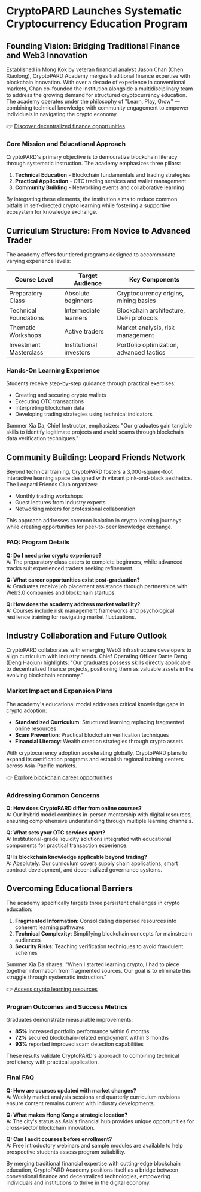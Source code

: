 # CryptoPARD Launches Systematic Cryptocurrency Education Program  

## Founding Vision: Bridging Traditional Finance and Web3 Innovation  

Established in Mong Kok by veteran financial analyst Jason Chan (Chen Xiaolong), CryptoPARD Academy merges traditional finance expertise with blockchain innovation. With over a decade of experience in conventional markets, Chan co-founded the institution alongside a multidisciplinary team to address the growing demand for structured cryptocurrency education. The academy operates under the philosophy of "Learn, Play, Grow" — combining technical knowledge with community engagement to empower individuals in navigating the crypto economy.  

👉 [Discover decentralized finance opportunities](https://bit.ly/okx-bonus)  

### Core Mission and Educational Approach  
CryptoPARD's primary objective is to democratize blockchain literacy through systematic instruction. The academy emphasizes three pillars:  
1. **Technical Education** - Blockchain fundamentals and trading strategies  
2. **Practical Application** - OTC trading services and wallet management  
3. **Community Building** - Networking events and collaborative learning  

By integrating these elements, the institution aims to reduce common pitfalls in self-directed crypto learning while fostering a supportive ecosystem for knowledge exchange.  

## Curriculum Structure: From Novice to Advanced Trader  

The academy offers four tiered programs designed to accommodate varying experience levels:  

| Course Level          | Target Audience              | Key Components                          |  
|-----------------------|------------------------------|-----------------------------------------|  
| Preparatory Class     | Absolute beginners           | Cryptocurrency origins, mining basics   |  
| Technical Foundations | Intermediate learners        | Blockchain architecture, DeFi protocols |  
| Thematic Workshops    | Active traders               | Market analysis, risk management        |  
| Investment Masterclass| Institutional investors      | Portfolio optimization, advanced tactics|  

### Hands-On Learning Experience  
Students receive step-by-step guidance through practical exercises:  
- Creating and securing crypto wallets  
- Executing OTC transactions  
- Interpreting blockchain data  
- Developing trading strategies using technical indicators  

Summer Xia Da, Chief Instructor, emphasizes: "Our graduates gain tangible skills to identify legitimate projects and avoid scams through blockchain data verification techniques."  

## Community Building: Leopard Friends Network  

Beyond technical training, CryptoPARD fosters a 3,000-square-foot interactive learning space designed with vibrant pink-and-black aesthetics. The Leopard Friends Club organizes:  
- Monthly trading workshops  
- Guest lectures from industry experts  
- Networking mixers for professional collaboration  

This approach addresses common isolation in crypto learning journeys while creating opportunities for peer-to-peer knowledge exchange.  

### FAQ: Program Details  
**Q: Do I need prior crypto experience?**  
A: The preparatory class caters to complete beginners, while advanced tracks suit experienced traders seeking refinement.  

**Q: What career opportunities exist post-graduation?**  
A: Graduates receive job placement assistance through partnerships with Web3.0 companies and blockchain startups.  

**Q: How does the academy address market volatility?**  
A: Courses include risk management frameworks and psychological resilience training for navigating market fluctuations.  

## Industry Collaboration and Future Outlook  

CryptoPARD collaborates with emerging Web3 infrastructure developers to align curriculum with industry needs. Chief Operating Officer Dante Deng (Deng Haojun) highlights: "Our graduates possess skills directly applicable to decentralized finance projects, positioning them as valuable assets in the evolving blockchain economy."  

### Market Impact and Expansion Plans  
The academy's educational model addresses critical knowledge gaps in crypto adoption:  
- **Standardized Curriculum**: Structured learning replacing fragmented online resources  
- **Scam Prevention**: Practical blockchain verification techniques  
- **Financial Literacy**: Wealth creation strategies through crypto assets  

With cryptocurrency adoption accelerating globally, CryptoPARD plans to expand its certification programs and establish regional training centers across Asia-Pacific markets.  

👉 [Explore blockchain career opportunities](https://bit.ly/okx-bonus)  

### Addressing Common Concerns  
**Q: How does CryptoPARD differ from online courses?**  
A: Our hybrid model combines in-person mentorship with digital resources, ensuring comprehensive understanding through multiple learning channels.  

**Q: What sets your OTC services apart?**  
A: Institutional-grade liquidity solutions integrated with educational components for practical transaction experience.  

**Q: Is blockchain knowledge applicable beyond trading?**  
A: Absolutely. Our curriculum covers supply chain applications, smart contract development, and decentralized governance systems.  

## Overcoming Educational Barriers  

The academy specifically targets three persistent challenges in crypto education:  
1. **Fragmented Information**: Consolidating dispersed resources into coherent learning pathways  
2. **Technical Complexity**: Simplifying blockchain concepts for mainstream audiences  
3. **Security Risks**: Teaching verification techniques to avoid fraudulent schemes  

Summer Xia Da shares: "When I started learning crypto, I had to piece together information from fragmented sources. Our goal is to eliminate this struggle through systematic instruction."  

👉 [Access crypto learning resources](https://bit.ly/okx-bonus)  

### Program Outcomes and Success Metrics  
Graduates demonstrate measurable improvements:  
- **85%** increased portfolio performance within 6 months  
- **72%** secured blockchain-related employment within 3 months  
- **93%** reported improved scam detection capabilities  

These results validate CryptoPARD's approach to combining technical proficiency with practical application.  

### Final FAQ  
**Q: How are courses updated with market changes?**  
A: Weekly market analysis sessions and quarterly curriculum revisions ensure content remains current with industry developments.  

**Q: What makes Hong Kong a strategic location?**  
A: The city's status as Asia's financial hub provides unique opportunities for cross-sector blockchain innovation.  

**Q: Can I audit courses before enrollment?**  
A: Free introductory webinars and sample modules are available to help prospective students assess program suitability.  

By merging traditional financial expertise with cutting-edge blockchain education, CryptoPARD Academy positions itself as a bridge between conventional finance and decentralized technologies, empowering individuals and institutions to thrive in the digital economy.